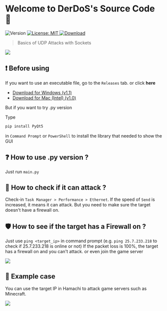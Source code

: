 <h1 align="left">Welcome to DerDoS's Source Code 👀</h1>
<p>
  <img alt="Version" src="https://img.shields.io/badge/version-1.1-blue.svg?cacheSeconds=2592000" />
  <a href="#" target="_blank">
    <img alt="License: MIT" src="https://img.shields.io/badge/License-MIT-yellow.svg" />
  </a>
  <a href="https://github.com/ATOMIC09/DerDoS/tags">
      <img alt="Download" src="https://img.shields.io/github/downloads/ATOMIC09/DerDoS/total" />
  </a>
</p>

> Basics of UDP Attacks with Sockets
<img src ="https://github.com/ATOMIC09/DerDoS/assets/66838025/45a09a70-d769-4e89-b328-9fdb44f7fee4" />

## ❗ Before using
If you want to use an executable file, go to the `Releases` tab. or click **here**
- [Download for Windows (v1.1)](https://github.com/ATOMIC09/DerDoS/releases/download/v1.1/DerDos-1.1-windows-x86_64.exe)
- [Download for Mac (Intel) (v1.0)](https://github.com/ATOMIC09/DerDoS/releases/download/V1.0/DerDos-1.0-mac-x86_64.dmg)

But if you want to try .py version

Type
```sh
pip install PyQt5
```
in `Command Prompt` or `PowerShell` to install the library that needed to show the GUI

## ❓ How to use .py version ?
Just run `main.py`

## 🤔 How to check if it can attack ?

Check-in `Task Manager > Performance > Ethernet`.
If the speed of `Send` is increased, it means it can attack.
But you need to make sure the target doesn't have a firewall on.

## 🛡 How to see if the target has a Firewall on ?

Just use `ping <target_ip>` in command prompt
(e.g. `ping 25.7.233.218` to check if 25.7.233.218 is online or not)
If the packet loss is 100%, the target has a firewall on and you can't attack. or even join the game server

<img src ="https://raw.githubusercontent.com/ATOMIC09/DerDoS/main/pyinstaller/asset/mc_firewall_on.jpg" />


## 🚀 Example case
You can use the target IP in Hamachi to attack game servers such as Minecraft.

<img src ="https://raw.githubusercontent.com/ATOMIC09/DerDoS/main/pyinstaller/asset/example_case.png" />
